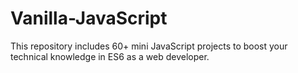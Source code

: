 # Vanilla-JavaScript
This repository includes 60+ mini JavaScript projects to boost your technical knowledge in ES6 as a web developer.
